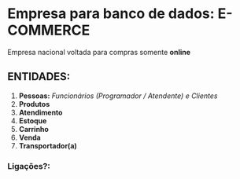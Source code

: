 # Empresa para banco de dados: **E-COMMERCE**
Empresa nacional voltada para compras somente **online**

## ENTIDADES:
1. **Pessoas:** *Funcionários (Programador / Atendente) e Clientes*
2. **Produtos**
3. **Atendimento**
4. **Estoque**
5. **Carrinho**
6. **Venda**
7. **Transportador(a)** 

### Ligações?:

